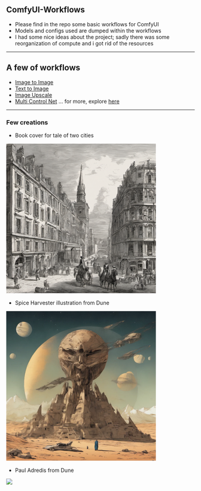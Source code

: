 ## ComfyUI-Workflows
* Please find in the repo some basic workflows for ComfyUI
* Models and configs used are dumped within the workflows
* I had some nice ideas about the project; sadly there was some reorganization of compute and i got rid of the resources 
---
## A few of workflows
* [Image to Image](workflows-v1/img2img.json)
* [Text to Image](workflows-v1/text2img.json)
* [Image Upscale](workflows-v1/iterative-upscale.json)
* [Multi Control Net](workflows-v2/Multi_ControlNet.json)
... for more, explore [here](workflows-v2/)
---
### Few creations
* Book cover for tale of two cities
<img src="saves/To2C-SDXL.png" width=400px>

* Spice Harvester illustration from Dune
<img src="saves/ComfyUI_00032_.webp" width=400px>

* Paul Adredis from Dune
<img src="saves/AnimateDiff_00004.gif" width=400px>

